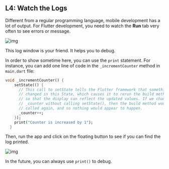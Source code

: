 ## L4: Watch the Logs 

Different from a regular programming language, mobile development has a lot of output. For Flutter development, you need to watch the **Run** tab very often to see errors or message.

![img](https://lh3.googleusercontent.com/aEYvwSm_-nJRikwASHuhiLFMHzB8SDG1RS9HVDbhwzk9kLgLO6u2qMm1cBj6KAiy1-Dvf1-kh2nrDR6agB-32vbr2SSONJy9-1vI21Ywf0Xm7HEcX-MCeeD2Bv7a2x_l0qErtfLn)

This log window is your friend. It helps you to debug. 

In order to show sometime here, you can use the `print` statement. For instance, you can add one line of code in the `_incrementCounter` method in `main.dart` file:

```dart
void _incrementCounter() {
    setState(() {
      // This call to setState tells the Flutter framework that something has
      // changed in this State, which causes it to rerun the build method below
      // so that the display can reflect the updated values. If we changed
      // _counter without calling setState(), then the build method would not be
      // called again, and so nothing would appear to happen.
      _counter++;
    });
    print("Counter is increased by 1");
  }
```

Then, run the app and click on the floating button to see if you can find the log printed. 

![img](https://lh5.googleusercontent.com/60l45GlLTi33QiEN0IUhoPT6NXPFkg96XpEOI3QaU-kChc5lBsrtd0_ISBUJFCi9KVALUTyYQNZvj3GDzF-bwwq1HSVF7EUYaK3slHftIHB-cXxGiShavfF_XvEJPiw6lk81dXy6)

In the future, you can always use `print()` to debug.



